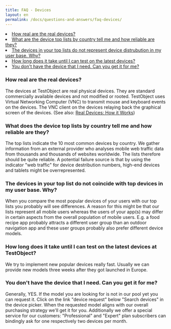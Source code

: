 ```yaml
---
title: FAQ - Devices
layout: en
permalink: /docs/questions-and-answers/faq-devices/
---
```


<li><a href="#are-real-devices-real">How real are the real devices?</a></li>
<li><a href="#top-lists-by-country">What are the device top lists by country tell me and how reliable are they?</a></li>
<li><a href="#anomaly-top-lists">The devices in your top lists do not represent device distrubution in my user base. Why?</a></li>
<li><a href="#latest-devices">How long does it take until I can test on the latest devices?</a></li>
<li><a href="#device-missing">You don't have the device that I need. Can you get it for me?</a></li>

<h3 id="are-real-devices-real">How real are the real devices?</h3>
The devices at TestObject are real physical devices. They are standard commercially available devices and not modified or rooted. TestObject uses Virtual Networking Computer (VNC) to transmit mouse and keyboard events on the devices. The VNC client on the devices relaying back the graphical screen of the devices. (See also: <a href="/docs/general-reference/devices/#real-devices-how-it-works" target="_blank">Real Devices: How it Works</a>)  

<h3 id="top-lists-by-country">What does the device top lists by country tell me and how reliable are they?</h3>
The top lists indicate the 10 most common devices by country. We gather information from an external provider who analyses mobile web traffic data from thousands and thousands of websites worldwide. The lists therefore should be quite reliable. A potential failure source is that by using the indicator "web traffic" for device destribution numbers, high-end devices and tablets might be overrepresented.

<h3 id="anomaly-top-lists">The devices in your top list do not coincide with top devices in my user base. Why?</h3>
When you compare the most popular devices of your users with our top lists you probably will see differences. A reason for this might be that our lists represent all mobile users whereas the users of your app(s) may differ in certain aspects from the overall population of mobile users. E.g. a food recipe app probably attracts a different user group than an outdoor navigation app and these user groups probably also prefer different device models. 

<h3 id="latest-devices">How long does it take until I can test on the latest devices at TestObject?</h3>
We try to implement new popular devices really fast. Usually we can provide new models three weeks after they got launched in Europe. 

<h3 id="device-missing">You don't have the device that I need. Can you get it for me?</h3>
Generally, YES. If the model you are looking for is not in our pool yet you can request it. Click on the link "device request" below "Search devices" in the device picker. When the requested model aligns with our overall purchasing strategy we'll get it for you. Additionally we offer a special service for our customers: "Professional" and "Expert" plan subscribers can bindingly ask for one respectively two devices per month.
